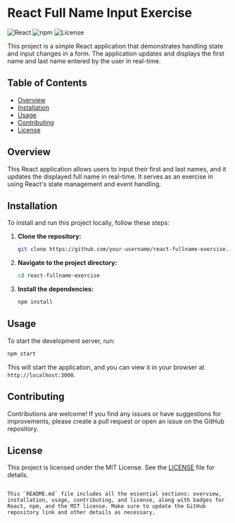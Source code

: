 
# React Full Name Input Exercise

![React](https://img.shields.io/badge/React-16.13.1-blue.svg)
![npm](https://img.shields.io/badge/npm-6.14.4-red.svg)
![License](https://img.shields.io/badge/license-MIT-green.svg)

This project is a simple React application that demonstrates handling state and input changes in a form. The application updates and displays the first name and last name entered by the user in real-time.

## Table of Contents

- [Overview](#overview)
- [Installation](#installation)
- [Usage](#usage)
- [Contributing](#contributing)
- [License](#license)

## Overview

This React application allows users to input their first and last names, and it updates the displayed full name in real-time. It serves as an exercise in using React's state management and event handling.

## Installation

To install and run this project locally, follow these steps:

1. **Clone the repository:**

   ```sh
   git clone https://github.com/your-username/react-fullname-exercise.git
   ```

2. **Navigate to the project directory:**

   ```sh
   cd react-fullname-exercise
   ```

3. **Install the dependencies:**

   ```sh
   npm install
   ```

## Usage

To start the development server, run:

```sh
npm start
```

This will start the application, and you can view it in your browser at `http://localhost:3000`.

## Contributing

Contributions are welcome! If you find any issues or have suggestions for improvements, please create a pull request or open an issue on the GitHub repository.

## License

This project is licensed under the MIT License. See the [LICENSE](LICENSE) file for details.
```

This `README.md` file includes all the essential sections: overview, installation, usage, contributing, and license, along with badges for React, npm, and the MIT license. Make sure to update the GitHub repository link and other details as necessary.
